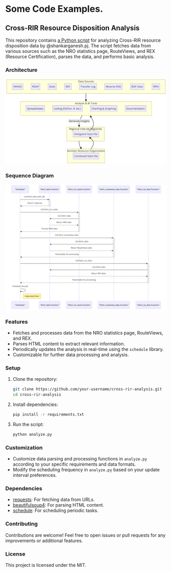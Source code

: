 # Some Code Examples.

## Cross-RIR Resource Disposition Analysis

This repository contains [a Python script](analyse.py) for analyzing Cross-RIR resource disposition data by @shankarganesh.pj. The script fetches data from various sources such as the NRO statistics page, RouteViews, and REX (Resource Certification), parses the data, and performs basic analysis.

### Architecture

![high level architecture diagram](Architecture.png?raw=true "Architecture")

### Sequence Diagram

![sequence diagram](diagram.png?raw=true "Sequence Diagram")


### Features

- Fetches and processes data from the NRO statistics page, RouteViews, and REX.
- Parses HTML content to extract relevant information.
- Periodically updates the analysis in real-time using the `schedule` library.
- Customizable for further data processing and analysis.

### Setup

1. Clone the repository:

    ```bash
    git clone https://github.com/your-username/cross-rir-analysis.git
    cd cross-rir-analysis
    ```

2. Install dependencies:

    ```bash
    pip install -r requirements.txt
    ```

3. Run the script:

    ```bash
    python analyze.py
    ```

### Customization

- Customize data parsing and processing functions in `analyze.py` according to your specific requirements and data formats.
- Modify the scheduling frequency in `analyze.py` based on your update interval preferences.

### Dependencies

- [requests](https://pypi.org/project/requests/): For fetching data from URLs.
- [beautifulsoup4](https://pypi.org/project/beautifulsoup4/): For parsing HTML content.
- [schedule](https://pypi.org/project/schedule/): For scheduling periodic tasks.

### Contributing

Contributions are welcome! Feel free to open issues or pull requests for any improvements or additional features.

### License

This project is licensed under the MIT.
